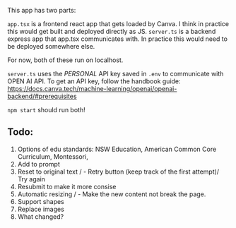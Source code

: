 This app has two parts:

`app.tsx` is a frontend react app that gets loaded by Canva. I think in practice this would get built and deployed directly as JS.
`server.ts` is a backend express app that app.tsx communicates with. In practice this would need to be deployed somewhere else.

For now, both of these run on localhost.

`server.ts` uses the _PERSONAL_ API key saved in `.env` to communicate with OPEN AI API.
To get an API key, follow the handbook guide: https://docs.canva.tech/machine-learning/openai/openai-backend/#prerequisites

`npm start` should run both!


## Todo:
1. Options of edu standards: NSW Education, American Common Core Curriculum, Montessori, 
2. Add to prompt
3. Reset to original text / - Retry button (keep track of the first attempt)/  Try again 
4. Resubmit to make it more consise
5. Automatic resizing / - Make the new content not break the page.
6. Support shapes
7. Replace images
8. What changed?

